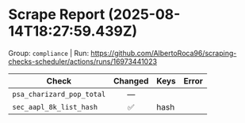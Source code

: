 # Scrape Report (2025-08-14T18:27:59.439Z)

Group: `compliance`  |  Run: https://github.com/AlbertoRoca96/scraping-checks-scheduler/actions/runs/16973441023

| Check | Changed | Keys | Error |
|---|:---:|:--|:--|
| `psa_charizard_pop_total` | — |  |  |
| `sec_aapl_8k_list_hash` | ✅ | hash |  |
